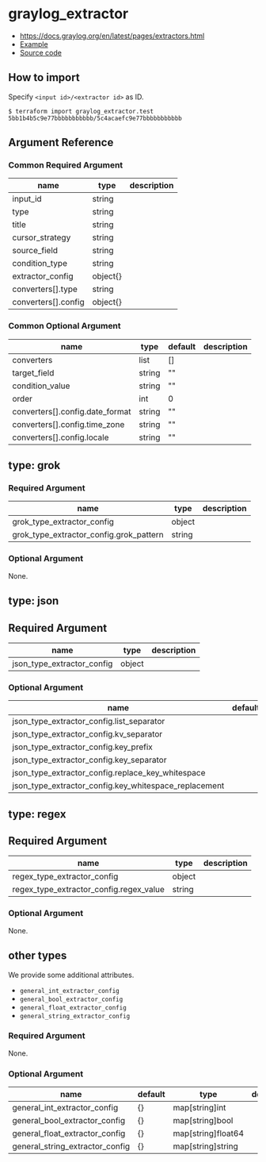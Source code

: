 # graylog_extractor

* https://docs.graylog.org/en/latest/pages/extractors.html
* [Example](https://github.com/suzuki-shunsuke/go-graylog/blob/master/terraform/example/v0.12/extractor.tf)
* [Source code](https://github.com/suzuki-shunsuke/go-graylog/blob/master/terraform/graylog/resource_extractor.go)

## How to import

Specify `<input id>/<extractor id>` as ID.

```console
$ terraform import graylog_extractor.test 5bb1b4b5c9e77bbbbbbbbbbb/5c4acaefc9e77bbbbbbbbbbb
```

## Argument Reference

### Common Required Argument

name | type | description
--- | --- | ---
input_id | string |
type | string |
title | string |
cursor_strategy | string |
source_field | string |
condition_type | string |
extractor_config | object{} |
converters[].type | string |
converters[].config | object{} |

### Common Optional Argument

name | type | default | description
--- | --- | --- | ---
converters | list | [] |
target_field | string | "" |
condition_value | string | "" |
order | int | 0 |
converters[].config.date_format | string | "" |
converters[].config.time_zone | string | "" |
converters[].config.locale | string | "" |

## type: grok 

### Required Argument

name | type | description
--- | --- | ---
grok_type_extractor_config | object |
grok_type_extractor_config.grok_pattern | string |

### Optional Argument

None.

## type: json

## Required Argument

name | type | description
--- | --- | ---
json_type_extractor_config | object |

### Optional Argument

name | default | type | description
--- | --- | --- | ---
json_type_extractor_config.list_separator | | string |
json_type_extractor_config.kv_separator | | string |
json_type_extractor_config.key_prefix | | string |
json_type_extractor_config.key_separator | | string |
json_type_extractor_config.replace_key_whitespace | | bool |
json_type_extractor_config.key_whitespace_replacement | | string |

## type: regex

## Required Argument

name | type | description
--- | --- | ---
regex_type_extractor_config | object |
regex_type_extractor_config.regex_value | string |

### Optional Argument

None.

## other types

We provide some additional attributes.

* `general_int_extractor_config`
* `general_bool_extractor_config`
* `general_float_extractor_config`
* `general_string_extractor_config`

### Required Argument

None.

### Optional Argument

name | default | type | description
--- | --- | --- | ---
general_int_extractor_config | {} | map[string]int |
general_bool_extractor_config | {} | map[string]bool |
general_float_extractor_config | {} | map[string]float64 |
general_string_extractor_config | {} | map[string]string |
